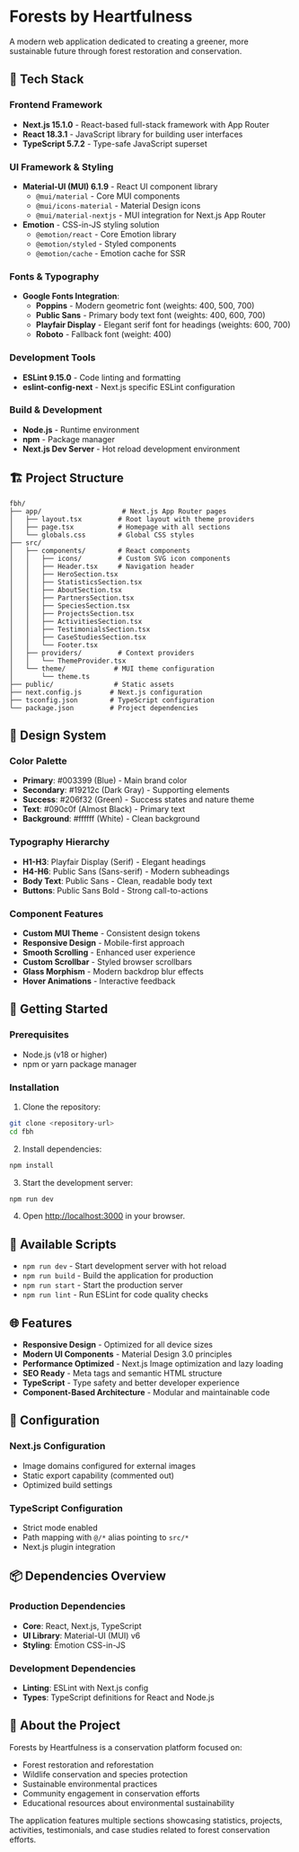 # Forests by Heartfulness   

A modern web application dedicated to creating a greener, more sustainable future through forest restoration and conservation.

## 🚀 Tech Stack

### Frontend Framework
- **Next.js 15.1.0** - React-based full-stack framework with App Router
- **React 18.3.1** - JavaScript library for building user interfaces
- **TypeScript 5.7.2** - Type-safe JavaScript superset

### UI Framework & Styling
- **Material-UI (MUI) 6.1.9** - React UI component library
  - `@mui/material` - Core MUI components
  - `@mui/icons-material` - Material Design icons
  - `@mui/material-nextjs` - MUI integration for Next.js App Router
- **Emotion** - CSS-in-JS styling solution
  - `@emotion/react` - Core Emotion library
  - `@emotion/styled` - Styled components
  - `@emotion/cache` - Emotion cache for SSR

### Fonts & Typography
- **Google Fonts Integration**:
  - **Poppins** - Modern geometric font (weights: 400, 500, 700)
  - **Public Sans** - Primary body text font (weights: 400, 600, 700)
  - **Playfair Display** - Elegant serif font for headings (weights: 600, 700)
  - **Roboto** - Fallback font (weight: 400)

### Development Tools
- **ESLint 9.15.0** - Code linting and formatting
- **eslint-config-next** - Next.js specific ESLint configuration

### Build & Development
- **Node.js** - Runtime environment
- **npm** - Package manager
- **Next.js Dev Server** - Hot reload development environment

## 🏗️ Project Structure

```
fbh/
├── app/                    # Next.js App Router pages
│   ├── layout.tsx         # Root layout with theme providers
│   ├── page.tsx           # Homepage with all sections
│   └── globals.css        # Global CSS styles
├── src/
│   ├── components/        # React components
│   │   ├── icons/         # Custom SVG icon components
│   │   ├── Header.tsx     # Navigation header
│   │   ├── HeroSection.tsx
│   │   ├── StatisticsSection.tsx
│   │   ├── AboutSection.tsx
│   │   ├── PartnersSection.tsx
│   │   ├── SpeciesSection.tsx
│   │   ├── ProjectsSection.tsx
│   │   ├── ActivitiesSection.tsx
│   │   ├── TestimonialsSection.tsx
│   │   ├── CaseStudiesSection.tsx
│   │   └── Footer.tsx
│   ├── providers/         # Context providers
│   │   └── ThemeProvider.tsx
│   └── theme/            # MUI theme configuration
│       └── theme.ts
├── public/               # Static assets
├── next.config.js       # Next.js configuration
├── tsconfig.json        # TypeScript configuration
└── package.json         # Project dependencies
```

## 🎨 Design System

### Color Palette
- **Primary**: #003399 (Blue) - Main brand color
- **Secondary**: #19212c (Dark Gray) - Supporting elements
- **Success**: #206f32 (Green) - Success states and nature theme
- **Text**: #090c0f (Almost Black) - Primary text
- **Background**: #ffffff (White) - Clean background

### Typography Hierarchy
- **H1-H3**: Playfair Display (Serif) - Elegant headings
- **H4-H6**: Public Sans (Sans-serif) - Modern subheadings
- **Body Text**: Public Sans - Clean, readable body text
- **Buttons**: Public Sans Bold - Strong call-to-actions

### Component Features
- **Custom MUI Theme** - Consistent design tokens
- **Responsive Design** - Mobile-first approach
- **Smooth Scrolling** - Enhanced user experience
- **Custom Scrollbar** - Styled browser scrollbars
- **Glass Morphism** - Modern backdrop blur effects
- **Hover Animations** - Interactive feedback

## 🚀 Getting Started

### Prerequisites
- Node.js (v18 or higher)
- npm or yarn package manager

### Installation

1. Clone the repository:
```bash
git clone <repository-url>
cd fbh
```

2. Install dependencies:
```bash
npm install
```

3. Start the development server:
```bash
npm run dev
```

4. Open [http://localhost:3000](http://localhost:3000) in your browser.

## 📜 Available Scripts

- `npm run dev` - Start development server with hot reload
- `npm run build` - Build the application for production
- `npm run start` - Start the production server
- `npm run lint` - Run ESLint for code quality checks

## 🌐 Features

- **Responsive Design** - Optimized for all device sizes
- **Modern UI Components** - Material Design 3.0 principles
- **Performance Optimized** - Next.js Image optimization and lazy loading
- **SEO Ready** - Meta tags and semantic HTML structure
- **TypeScript** - Type safety and better developer experience
- **Component-Based Architecture** - Modular and maintainable code

## 🔧 Configuration

### Next.js Configuration
- Image domains configured for external images
- Static export capability (commented out)
- Optimized build settings

### TypeScript Configuration
- Strict mode enabled
- Path mapping with `@/*` alias pointing to `src/*`
- Next.js plugin integration

## 📦 Dependencies Overview

### Production Dependencies
- **Core**: React, Next.js, TypeScript
- **UI Library**: Material-UI (MUI) v6
- **Styling**: Emotion CSS-in-JS

### Development Dependencies
- **Linting**: ESLint with Next.js config
- **Types**: TypeScript definitions for React and Node.js

## 🌱 About the Project

Forests by Heartfulness is a conservation platform focused on:
- Forest restoration and reforestation
- Wildlife conservation and species protection
- Sustainable environmental practices
- Community engagement in conservation efforts
- Educational resources about environmental sustainability

The application features multiple sections showcasing statistics, projects, activities, testimonials, and case studies related to forest conservation efforts.
